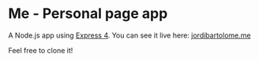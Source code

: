 # Me - Personal page app

A Node.js app using [Express 4](http://expressjs.com/). You can see it live here: [jordibartolome.me](http://jordibartolome.me)

Feel free to clone it!
